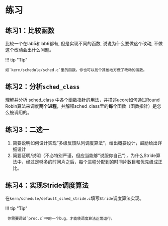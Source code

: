# 练习

## 练习1：比较函数

比较一个在lab5和lab6都有, 但是实现不同的函数, 说说为什么要做这个改动, 不做这个改动会出什么问题。

!!! tip "Tip"

    如`kern/schedule/sched.c`里的函数。你也可以找个其他地方做了改动的函数。

## 练习2：分析`sched_class`

理解并分析 sched_class 中各个函数指针的用法，并描述ucore如何通过Round Robin算法来调度**两个进程**，并解释sched_class里的**每个**函数（函数指针）是怎么被调用的。

## 练习3：二选一

1. 简要说明如何设计实现”多级反馈队列调度算法“，给出概要设计，鼓励给出详细设计
2. 简要证明/说明（不必特别严谨，但应当能够”说服你自己“），为什么Stride算法中，经过足够多的时间片之后，每个进程分配到的时间片数目和优先级成正比。

## 练习4：实现Stride调度算法

在`kern/schedule/default_sched_stride.c`填写`Stride`调度算法实现。

!!! tip "Tip"

     你需要调试`proc.c`中的一个bug，才能使调度算法正常运行。
